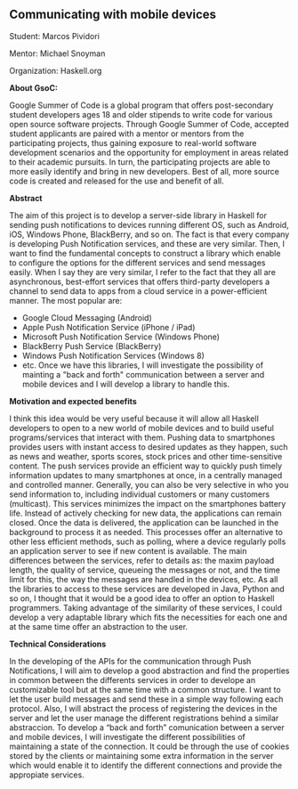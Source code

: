 ## Communicating with mobile devices

Student: Marcos Pividori

Mentor: Michael Snoyman

Organization: Haskell.org

**About GsoC:**

Google Summer of Code is a global program that offers post-secondary student developers ages 18 and older stipends to write code for various open source software projects.
Through Google Summer of Code, accepted student applicants are paired with a mentor or mentors from the participating projects, thus gaining exposure to real-world software development scenarios and the opportunity for employment in areas related to their academic pursuits. In turn, the participating projects are able to more easily identify and bring in new developers. Best of all, more source code is created and released for the use and benefit of all.

**Abstract**

The aim of this project is to develop a server-side library in Haskell for sending push notifications to devices running different OS, such as Android, iOS, Windows Phone, BlackBerry, and so on.
The fact is that every company is developing Push Notification services, and these are very similar. Then, I want to find the fundamental concepts to construct a library which enable to configure the options for the different services and send messages easily.
When I say they are very similar, I refer to the fact that they all are asynchronous, best-effort services that offers third-party developers a channel to send data to apps from a cloud service in a power-efficient manner. The most popular are:
   - Google Cloud Messaging (Android)
   - Apple Push Notification Service (iPhone / iPad)
   - Microsoft Push Notification Service (Windows Phone)
   - BlackBerry Push Service (BlackBerry)
   - Windows Push Notification Services (Windows 8)
   - etc.
Once we have this libraries, I will investigate the possibility of mainting a "back and forth" communication between a server and mobile devices and I will develop a library to handle this.

**Motivation and expected benefits**

I think this idea would be very useful because it will allow all Haskell developers to open to a new world of mobile devices and to build useful programs/services that interact with them.
Pushing data to smartphones provides users with instant access to desired updates as they happen, such as news and weather, sports scores, stock prices and other time-sensitive content. The push services provide an efficient way to quickly push timely information updates to many smartphones at once, in a centrally managed and controlled manner.
Generally, you can also be very selective in who you send information to, including individual customers or many customers (multicast).
This services minimizes the impact on the smartphones battery life. Instead of actively checking for new data, the applications can remain closed. Once the data is delivered, the application can be launched in the background to process it as needed.
This processes offer an alternative to other less efficient methods, such as polling, where a device regularly polls an application server to see if new content is available.
The main differences between the services, refer to details as: the maxim payload length, the quality of service, queueing the messages or not, and the time limit for this, the way the messages are handled in the devices, etc.
As all the libraries to access to these services are developed in Java, Python and so on, I thought that it would be a good idea to offer an option to Haskell programmers. Taking advantage of the similarity of these services, I could develop a very adaptable library which fits the necessities for each one and at the same time offer an abstraction to the user.

**Technical Considerations**

In the developing of the APIs for the communication through Push Notifications, I will aim to develop a good abstraction and find the properties in common between the differents services in order to develope an customizable tool but at the same time with a common structure.
I want to let the user build messages and send these in a simple way following each protocol. Also, I will abstract the process of registering the devices in the server and let the user manage the different registrations behind a similar abstraccion.
To develop a “back and forth” comunication between a server and mobile devices, I will investigate the different possibilities of maintaining a state of the connection. It could be through the use of cookies stored by the clients or maintaining some extra information in the server which would enable it to identify the different connections and provide the appropiate services.
